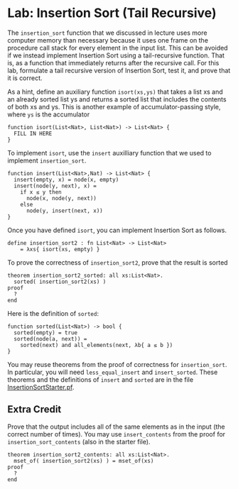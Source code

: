 # Lab: Insertion Sort (Tail Recursive)

The `insertion_sort` function that we discussed in lecture uses more
computer memory than necessary because it uses one frame on the
procedure call stack for every element in the input list. This can be
avoided if we instead implement Insertion Sort using a tail-recursive
function. That is, as a function that immediately returns after the
recursive call. For this lab, formulate a tail recursive version of
Insertion Sort, test it, and prove that it is correct.

As a hint, define an auxiliary function `isort(xs,ys)` that takes a
list xs and an already sorted list ys and returns a sorted list that
includes the contents of both xs and ys. This is another example
of accumulator-passing style, where `ys` is the accumulator

```
function isort(List<Nat>, List<Nat>) -> List<Nat> {
  FILL IN HERE
}
```

To implement `isort`, use the `insert` auxilliary function that we
used to implement `insertion_sort`.

```
function insert(List<Nat>,Nat) -> List<Nat> {
  insert(empty, x) = node(x, empty)
  insert(node(y, next), x) =
    if x ≤ y then
      node(x, node(y, next))
    else
      node(y, insert(next, x))
}
```

Once you have defined `isort`, you can implement Insertion Sort as follows.

```
define insertion_sort2 : fn List<Nat> -> List<Nat>
    = λxs{ isort(xs, empty) }
```

To prove the correctness of `insertion_sort2`, prove that the result is sorted

```
theorem insertion_sort2_sorted: all xs:List<Nat>. 
  sorted( insertion_sort2(xs) )
proof
  ?
end
```

Here is the definition of `sorted`:

```
function sorted(List<Nat>) -> bool {
  sorted(empty) = true
  sorted(node(a, next)) =
    sorted(next) and all_elements(next, λb{ a ≤ b })
}
```

You may reuse theorems from the proof of correctness for `insertion_sort`.
In particular, you will need `less_equal_insert` and `insert_sorted`.
These theorems and the definitions of `insert`  and `sorted` are
in the file [InsertionSortStarter.pf](./InsertionSortStarter.pf).


## Extra Credit

Prove that the output includes all of the same elements as in the
input (the correct number of times).  You may use `insert_contents`
from the proof for `insertion_sort_contents` (also in the starter file).

```
theorem insertion_sort2_contents: all xs:List<Nat>. 
  mset_of( insertion_sort2(xs) ) = mset_of(xs)
proof
  ?
end
```
